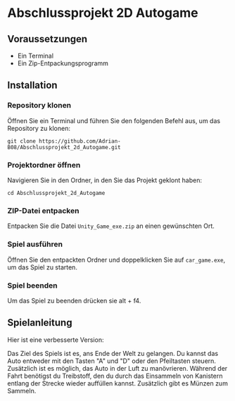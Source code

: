 # Abschlussprojekt 2D Autogame

## Voraussetzungen

- Ein Terminal
- Ein Zip-Entpackungsprogramm

## Installation

### Repository klonen

Öffnen Sie ein Terminal und führen Sie den folgenden Befehl aus, um das Repository zu klonen:

```git clone https://github.com/Adrian-B08/Abschlussprojekt_2d_Autogame.git```


### Projektordner öffnen

Navigieren Sie in den Ordner, in den Sie das Projekt geklont haben:

```cd Abschlussprojekt_2d_Autogame```

### ZIP-Datei entpacken

Entpacken Sie die Datei `Unity_Game_exe.zip` an einen gewünschten Ort.

### Spiel ausführen

Öffnen Sie den entpackten Ordner und doppelklicken Sie auf `car_game.exe`, um das Spiel zu starten.

### Spiel beenden

Um das Spiel zu beenden drücken sie alt + f4.

## Spielanleitung

Hier ist eine verbesserte Version:

Das Ziel des Spiels ist es, ans Ende der Welt zu gelangen. Du kannst das Auto entweder mit den Tasten "A" und "D" oder den Pfeiltasten steuern. Zusätzlich ist es möglich, das Auto in der Luft zu manövrieren. Während der Fahrt benötigst du Treibstoff, den du durch das Einsammeln von Kanistern entlang der Strecke wieder auffüllen kannst. Zusätzlich gibt es Münzen zum Sammeln.
